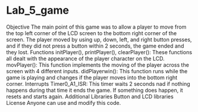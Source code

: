 Lab_5_game
==========
Objective
The main point of this game was to allow a player to move from the top left corner of the LCD screen to the bottom right corner of the screen. The player moved by using up, down, left, and right button presses, and if they did not press a button within 2 seconds, the game ended and they lost.
Functions
initPlayer(), printPlayer(), clearPlayer(): These functions all dealt with the appearance of the player character on the LCD.
movPlayer(): This function implements the moving of the player across the screen with 4 different inputs.
didPlayerwin(): This function runs while the game is playing and changes if the player moves into the bottom right corner.
Interrupts
Timer0_A1_ISR: This timer waits 2 seconds nad if nothing happens during that time it ends the game. If something does happen, it resets and starts again.
Additional Libraries
Button and LCD libraries
License
Anyone can use and modify this code.
